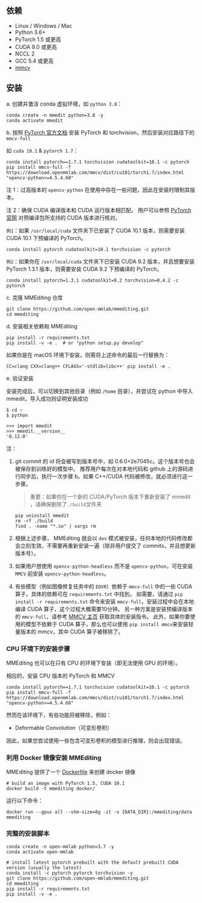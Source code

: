 ## 依赖

- Linux / Windows / Mac
- Python 3.6+
- PyTorch 1.5 或更高
- CUDA 9.0 或更高
- NCCL 2
- GCC 5.4 或更高
- [mmcv](https://github.com/open-mmlab/mmcv)

## 安装

a. 创建并激活 conda 虚拟环境，如 `python 3.8`：

```shell
conda create -n mmedit python=3.8 -y
conda activate mmedit
```

b. 按照 [PyTorch 官方文档](https://pytorch.org/) 安装 PyTorch 和 torchvision，然后安装对应路径下的 `mmcv-full`

如 `cuda 10.1` & `pytorch 1.7`：

```shell
conda install pytorch==1.7.1 torchvision cudatoolkit=10.1 -c pytorch
pip install mmcv-full -f https://download.openmmlab.com/mmcv/dist/cu101/torch1.7/index.html "opencv-python<=4.5.4.60"
```

注 1：过高版本的 `opencv-python` 在使用中存在一些问题，因此在安装时限制其版本。

注 2：确保 CUDA 编译版本和 CUDA 运行版本相匹配。 用户可以参照 [PyTorch 官网](https://pytorch.org/) 对预编译包所支持的 CUDA 版本进行核对。

`例1`：如果 `/usr/local/cuda` 文件夹下已安装了 CUDA 10.1 版本，则需要安装 CUDA 10.1 下预编译的 PyTorch。

```shell
conda install pytorch cudatoolkit=10.1 torchvision -c pytorch
```

`例2`：如果你在 `/usr/local/cuda` 文件夹下已安装 CUDA 9.2 版本，并且想要安装 PyTorch 1.3.1 版本，则需要安装 CUDA 9.2 下预编译的 PyTorch。

```shell
conda install pytorch=1.3.1 cudatoolkit=9.2 torchvision=0.4.2 -c pytorch
```

c. 克隆 MMEditing 仓库

```shell
git clone https://github.com/open-mmlab/mmediting.git
cd mmediting
```

d. 安装相关依赖和 MMEditing

```shell
pip install -r requirements.txt
pip install -v -e .  # or "python setup.py develop"
```

如果你是在 macOS 环境下安装，则需将上述命令的最后一行替换为：

```shell
CC=clang CXX=clang++ CFLAGS='-stdlib=libc++' pip install -e .
```

e. 验证安装

安装完成后，可以切换到其他目录（例如 `/home` 目录），并尝试在 python 中导入 mmedit，导入成功则证明安装成功

```shell
$ cd ~
$ python

>>> import mmedit
>>> mmedit.__version__
'0.12.0'
```

注：

1. git commit 的 id 将会被写到版本号中，如 0.6.0+2e7045c。这个版本号也会被保存到训练好的模型中。 推荐用户每次在对本地代码和 github 上的源码进行同步后，执行一次步骤 b。如果 C++/CUDA 代码被修改，就必须进行这一步骤。

   > 重要：如果你在一个新的 CUDA/PyTorch 版本下重新安装了 mmedit ，请确保删除了`./build`文件夹

   ```shell
   pip uninstall mmedit
   rm -rf ./build
   find . -name "*.so" | xargs rm
   ```

2. 根据上述步骤， MMEditing 就会以 `dev` 模式被安装，任何本地的代码修改都会立刻生效，不需要再重新安装一遍（除非用户提交了 commits，并且想更新版本号）。

3. 如果用户想使用 `opencv-python-headless` 而不是 `opencv-python`，可在安装 `MMCV` 前安装 `opencv-python-headless`。

4. 有些模型（例如图像修复任务中的 `EDVR`）依赖于 `mmcv-full` 中的一些 CUDA 算子，具体的依赖可在 `requirements.txt` 中找到。
   如需要，请通过 `pip install -r requirements.txt` 命令来安装 `mmcv-full`，安装过程中会在本地编译 CUDA 算子，这个过程大概需要10分钟。
   另一种方案是安装预编译版本的 `mmcv-full`，请参考 [MMCV 主页](https://github.com/open-mmlab/mmcv#install-with-pip) 获取具体的安装指令。
   此外，如果你要使用的模型不依赖于 CUDA 算子，那么也可以使用 `pip install mmcv`来安装轻量版本的 mmcv，其中 CUDA 算子被移除了。

### CPU 环境下的安装步骤

MMEditing 也可以在只有 CPU 的环境下安装（即无法使用 GPU 的环境）。

相应的，安装 CPU 版本的 PyTorch 和 MMCV

```shell
conda install pytorch==1.7.1 torchvision cudatoolkit=10.1 -c pytorch
pip install mmcv-full -f https://download.openmmlab.com/mmcv/dist/cu101/torch1.7/index.html "opencv-python<=4.5.4.60"
```

然而在该环境下，有些功能将被移除，例如：

- Deformable Convolution（可变形卷积）

因此，如果您尝试使用一些包含可变形卷积的模型进行推理，则会出现错误。

### 利用 Docker 镜像安装 MMEditing

MMEditing 提供了一个 [Dockerfile](https://github.com/open-mmlab/mmediting/blob/master/docker/Dockerfile) 来创建 docker 镜像

```shell
# build an image with PyTorch 1.5, CUDA 10.1
docker build -t mmediting docker/
```

运行以下命令：

```shell
docker run --gpus all --shm-size=8g -it -v {DATA_DIR}:/mmediting/data mmediting
```

### 完整的安装脚本

```shell
conda create -n open-mmlab python=3.7 -y
conda activate open-mmlab

# install latest pytorch prebuilt with the default prebuilt CUDA version (usually the latest)
conda install -c pytorch pytorch torchvision -y
git clone https://github.com/open-mmlab/mmediting.git
cd mmediting
pip install -r requirements.txt
pip install -v -e .
```
